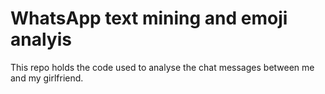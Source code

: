 # WhatsApp text mining and emoji analyis
This repo holds the code used to analyse the chat messages between me and my girlfriend.
